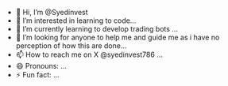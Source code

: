 - 👋 Hi, I’m @Syedinvest
- 👀 I’m interested in learning to code...
- 🌱 I’m currently learning to develop trading bots ...
- 💞️ I’m looking for anyone to help me and guide me as i have no perception of how this are done...
- 📫 How to reach me on X @syedinvest786
...
- 😄 Pronouns: ...
- ⚡ Fun fact: ...

<!---
Syedinvest/Syedinvest is a ✨ special ✨ repository because its `README.md` (this file) appears on your GitHub profile.
You can click the Preview link to take a look at your changes.
--->
